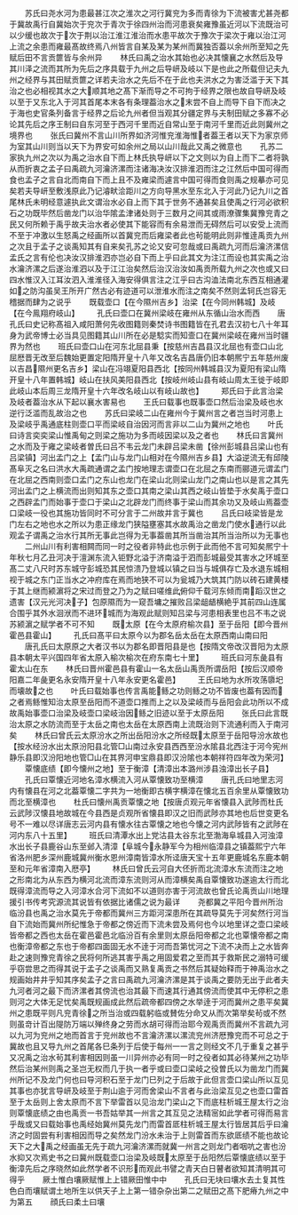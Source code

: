 <!-- { "loadSidebar": true } -->
　　苏氏曰尧水河为患最甚江次之淮次之河行冀兖为多而青徐为下流被害尤甚尧都于冀故禹行自冀始次于兖次于青次于徐四州治而河患衰矣雍豫虽近河以下流既治可以少缓也故次于次于荆以治江淮江淮治而水患平故次于豫次于梁次于雍以治江河上流之余患而雍最髙故终焉八州皆言自某及某为某州而冀独否葢以余州所至知之先赋后田不言贡篚皆与余州异
　　林氏曰禹之治水其始也必决其懐襄之水然后及导其川泽之流而其所为先后之序具载于九州之后导岍及岐以下是也此之所载但记夫九州之经界与其田赋贡篚之详若夫治水之先后不在于此也夫洪水之为害泛滥于天下其治之也必相视其水之大顺其地之髙下渐而导之不可拘于经界之限也故自导岍及岐以至于又东北入于河其首尾本末各有条理葢治水之末尝不自上而导下自下而决之于海也史官条列备言于经界之后论九州者但当观其分疆定界与夫制田赋之多寡不必论其先后之序王制曰自东河至于西河千里而近自常山至于南河千里而近此则冀州之境界也
　　张氏曰冀州不言山川所界如济河惟兖淮海惟者葢王者以天下为家京师为室其山川则当以天下为界安可如余州之局以山川哉此又禹之微意也
　　孔苏二家执九州之次以为禹之治水自下而上林氏执导岍以下之文则以为自上而下二者将孰从而折衷之孟子曰禹疏九河瀹济漯而注诸海决汝汉排淮泗而注之江然后中国可得而食也孟子之言自北而南自下而上且不及雍梁而遽言中国可得而食则禹之规摹亦可见矣若夫导岍至敷浅原此乃记濬畎浍距川之方向导黑水至东北入于河此乃记九川之首尾林氏未明经意遽执此文谓治水必自上而下其于世务不通甚矣且使禹之行河必欲积石之功既毕然后凿龙门以治华隂孟津诸处则于三数月之间其或雨潦骤集冀豫兖青之民又何所赖于禹乎故夫治水者必使其下能容而有余易泄而无碍然后可以安受上流而不至于冲激以生怒禹之经画所以首冀兖而后雍梁者此也茍能明此则非惟逹禹贡九州之次且于孟子之谈禹知其有自来矣孔苏之论又安可忽哉或曰禹疏九河而后瀹济漯信孟氏之言有伦也决汝汉排淮泗亦岂必自下而上乎曰此其文为注江而设也其实禹之治水瀹济漯之后遂治淮泗以及于江江治矣然后治汉治汝如禹贡所载九州之次也或又曰四水惟汉入江耳汝泗入淮淮径入海安得俱言注之江乎曰古沟洫法南北东西互相通灌如之防沟虽吴王所开广然古必有迹道可以泄淮水而注之南矣不然则孟轲氏岂容无稽据而肆为之说乎
　　既载壶口【在今隰州吉乡】治梁【在今同州韩城】及岐【在今鳯翔府岐山】
　　孔氏曰壶口在冀州梁岐在雍州从东循山治水而西
　　唐孔氏曰史记称髙祖入咸阳萧何先收图籍则秦焚诗书图籍皆在孔君去汉初七八十年耳身为武帝博士必当具见图籍其山川所在必是騐实而知壸口在冀州梁岐在雍州当时疆界为然也
　　班氏曰壶口山在河东北屈县秉【按慈州吉昌县汉北屈也有壶口山北屈厯晋无改至后魏始更置定阳隋开皇十八年又改名吉昌唐仍旧本朝熈宁五年慈州废以吉昌隰州更名吉乡】梁山在冯翊夏阳县西北【按同州韩城县汉为夏阳有梁山隋开皇十八年置韩城】岐山在扶风美阳县西北【按岐州岐山县有岐山周太王徙于岐即此岐山本后周三龙隋开皇十六年改名岐山以有岐山故也】
　　郑氏曰于此言治梁及岐者葢治水从下起以襄水害易也
　　王氏曰载事也既事壶口然后治梁及岐也水逆行泛滥而乱故治之也
　　苏氏曰梁岐二山在雍州今于冀州言之者岂当时河患上及梁岐乎禹通底柱则壶口平而梁岐自治因河而言非以二山为冀州之地也
　　叶氏曰诗言奕奕梁山惟禹甸之则梁之施功为多而岐因梁以及之者也
　　林氏曰言冀州之水而及于雍之梁岐者曽氏曰吕不韦云龙门未辟吕梁未凿【徐州彭城县吕梁山也有吕梁镇】河出孟门之上【孟门山与龙门山相对在今隰州吉乡县】大溢逆流无有邱陵髙阜灭之名曰洪水大禹疏通谓之孟门按地理志谓壶口在北屈之东南而郦道元谓孟门在北屈之西南则壶口孟门之东山也龙门在梁山北则梁山龙门之南山也以是言之其先河出孟门之上横流而出则知其东之壶口其南之梁山其西之岐山皆垫于水矣禹于壶口之西辟孟门而始事于壶口于梁山之北辟龙门而终事于梁山而其余功又及岐山焉葢壶口梁岐一役也其施功皆同时不可分言于二州故并言于冀也
　　吕氏曰岐梁皆是龙门左右之地也水之所以为患正缘龙门狭隘壅塞其水故禹治之凿龙门使水通行以此观孟子谓禹之治水行其所无事此岂得为无事葢凿其所当凿治其所当治所以为无事也
　　二州山川有利害相闗而同一时之役者非特此也示例于此而他不言可知矣熈宁十年秋七月乙丑河决于澶渊东流入钜野北溢于济南溢于泗而彭城最受其害水之环城至髙二丈八尺时苏东城守彭城恐其民惊溃乃登城以镇之曰当与城俱存亡及水退东城相视于城之东门正当水之冲府库在焉而地狭不可以为瓮城乃大筑其门防以砖石建黄楼于其上继而颍濵将之宋过而登之乃为之赋曰嗟维此俯仰千载河东倾而南蹈汉世之遗害【汉元光河决子】包原隰而为一窥吾墉之摧败吕梁龃龉横絶乎其前四山连属合围乎其外水洄洑而不进环城而为海观此赋则知吕梁与河患相表里也吕不韦之说苏颍濵之赋学者不可不知
　　既太原【在今太原府榆次县】至于岳阳【即今晋州霍邑县霍山】
　　孔氏曰髙平曰太原今以为郡名岳太岳在太原西南山南曰阳
　　唐孔氏曰太原原之大者汉书以为郡名即晋阳县是也【按隋文帝改汉晋阳为太原县本朝太平兴国四年省太原入榆次榆次在府东南七十里】
　　班氏曰河东彘县有霍太山在东
　　林氏曰晋州霍邑县有霍山一名太岳山禹贡所谓岳阳【按后汉顺帝阳嘉二年彘更名永安隋开皇十八年永安更名霍邑】
　　王氏曰地为水所攻荡隳圯而壊故之也
　　叶氏曰载始事也传言禹能鲧之功则鲧之功不皆废也葢有因而之者焉鲧惟知治太原至岳阳而不道壶口推而上之以及梁岐而与岳阳会此功所以不成故禹始事壶口治梁及岐壶口梁岐治因鲧之旧迹以至于太原岳阳
　　张氏曰此言既治太原之水防流而至于太岳之南也太岳在太原西南上流既治则下流通利而入于南河矣
　　林氏曰曾氏云太原汾水之所出岳阳汾水之所经既太原至于岳阳导汾水故也【按水经汾水出太原汾阳县北管□山南过永安县西西至汾水隂县北西注于河今宪州静乐县即汉汾阳地也管□山在其界河申宝鼎县即汉汾隂也本朝祥符四年改为荣河】
　　覃懐底绩【即今懐州之地】至于衡漳【清漳出本潞州涉县浊漳出长子县】
　　孔氏曰覃懐近河地名漳水横流入河从覃懐致功至横漳
　　唐孔氏曰地里志河内有懐县在河之北葢覃懐二字共为一地衡即古横字横漳在懐北五百余里从覃懐致功而北至横漳也
　　杜氏曰懐州禹贡覃懐之地【按唐贞观元年省懐县入武陟而杜氏云武陟汉懐县地故城在今县西是贞观所省懐县即汉之旧而武陟亦其地也后世变更名号不一难以尽详唐志云河内县有懐水往古覃懐之地也今懐之河内武陟皆有之武陟在河内东八十五里】
　　班氏曰清潭水出上党沽县太谷东北至渤海阜城县入河浊漳水出长子县鹿谷山东至邺入清漳【阜城今永静军今为相州临漳县之镇葢熙宁六年省洛州肥乡深州鹿城冀州衡水恩州漳南皆漳水所迳唐天宝十五年更鹿城名东鹿本朝至和元年省漳南入厯亭】
　　林氏曰曾氏云河自大伾折而北流漳水东流而注之地之形南北为从东西为横河北流而漳东流则河从而漳横矣禹自覃懐致功遂逾太行而北既得漳流而导之入河漳水合河下流如不以道则亦害于河流故也曾氏论禹贡山川地理援引书传考究源流其说皆有依据比诸儒之说为最详
　　尧都冀之平阳今晋州所治临汾县也禹之治水莫先于帝都而冀州三方距河深患所在其疏导莫先于河矣然行河当自下流始而冀州所纪惟急于帝都之傍近而下流未尝及焉何也今以地里详之壶口梁岐皆帝都之西也太岳在霍邑霍邑北临汾百有余里则太原岳阳帝都之北也覃懐帝都之南也衡漳帝都之东也于帝都四面固无水不逹于河而吾第忧河之下流不决而上之水皆奔赴之速则豫兖青徐之民将何所逃其害乎禹之用固爱君之至而其于救斯民之溺特可缓乎窃尝思之而得其说于孟子之谈禹而又熟复禹贡之书然后其疑始释而于神禹治水之规画始井井乎知其序矣孟子之言曰禹疏九河瀹济漯是其于谈禹之要防无出于此者夫九河者河之最下而济漯者其傍流也治其最下而速其行通其傍流而使其中无停积之患则河之大体无足忧矣禹既规画成此然后疏帝都四傍之水举逹于河而冀州之患平矣冀州之患既平则凡兖青徐之所当治或四载躬临或賛佐分命又从而次第举矣茍或不然则虽竒计百出隄防万端以殚终身之劳而水胡可得而治耶今观禹贡而冀州不言疏九河以九河为兖州之地而首言于兖州故也不言瀹济漯以漯流兖州济厯豫兖而不可总之于冀故也且又导九州之首尾各巳条列于后使于每州一一言之则经文不几于重复之甚乎又况禹之治水茍其利害相因则虽一川异州亦必有同一时之役者如其必待某州之功毕然后治某州则禹之圣岂无权而几于执一者乎或曰壶口梁岐之役曽氏以为凿龙门而冀州所记不及龙门何也曰导河积石至于龙门巳列之于后故于此但言壶口梁山所以互见其事也亦犹言导岍及岐至于荆山逾于河而舍梁山不言者与此治梁互见之也壶口雷首至于太岳则上舍太原而不言下举雷首以见治龙门梁山之下而底柱析城王屋太行之治则覃懐底绩之由也禹贡一书吾姑举其一州言之其互见之法精宻如此学者可得而易言乎哉或又曰载始事也禹经始冀州莫先龙门而雷首厎柱析城王屋太行皆居其后乎曰瀹济之时固尝有利害相因而导之矣然龙门汾水未治于上则雷首而东欲厎绩不能也故论天下之大禹之经画虽无先于疏九河瀹济漯而就冀一州言之则龙门者咽吭之害也汾水抑又次焉史书之曰冀州既载壶口治梁及岐既太原至于岳阳然后覃懐底绩以至于衡漳先后之序晓然如此然学者不识形而观此书譬之青天白日瞽者欲知其清明其可得乎
　　厥土惟白壤厥赋惟上上错厥田惟中中
　　孔氏曰无块曰壤水去土复其性色白而壤赋谓土地所生以供天子上上第一错杂杂出第二之赋田之髙下肥瘠九州之中为第五
　　顔氏曰柔土曰壤
